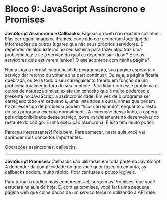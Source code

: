 # Bloco 9: JavaScript Assíncrono e Promises

**JavaScript Assíncrono e Callbacks:** Páginas da web não existem sozinhas. Elas carregam imagens, iframes, conteúdo ou recuperam todo tipo de informações de outros lugares que não seus próprios servidores. E depender de algo externo ao seu sistema para fazer algo traz uma problemática: e se o serviço do qual eu dependo sair do ar? E se os servidores dele estiverem lentos? O que acontece com minha página?

Numa lógica normal, sequencial de programação, sua página esperaria o serviço dar retorno ou voltar ao ar para continuar. Ou seja, a página ficaria quebrada, ou teria todo o seu carregamento freado em função de um problema totalmente fora do seu controle. Para lidar com esse problema e outros de natureza similar, existe um conceito que é muito poderoso e presente no JavaScript: a assincronicidade. Em vez de o programa ser carregado todo em sequência, uma linha após a outra, linhas que podem trazer esse tipo de problema podem "ficar carregando", enquanto o resto do seu programa executa normalmente. A execução dessa linha, a espera pela disponibilidade desse serviço, corre paralelamente ao desenvolver do restante do código. É uma execução assíncrona. E isso tem muito poder.

Pareceu interessante?! Pois bem. Para começar, nesta aula você vai aprender dois conceitos importantes:

Operações assíncronas;
callbacks.

------------

**JavaScript Promises:** Callbacks são utilizadas em toda parte no JavaScript. A depender da complexidade do que você quer fazer, no entanto, as callbacks podem, muito rápido, ficar confusas e pouco legíveis. 

Para tornar o código mais compreensível, surgem as Promises, que você estudará na aula de hoje. E, com as promises, você fará uma pequena página web que colhe dados de um serviço terceiro utilizando a API dele.


